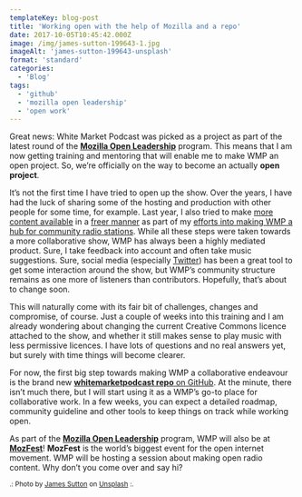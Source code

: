 ```yaml
---
templateKey: blog-post
title: 'Working open with the help of Mozilla and a repo'
date: 2017-10-05T10:45:42.000Z
image: /img/james-sutton-199643-1.jpg
imageAlt: 'james-sutton-199643-unsplash'
format: 'standard'
categories:
  - 'Blog'
tags:
  - 'github'
  - 'mozilla open leadership'
  - 'open work'
---
```


Great news: White Market Podcast was picked as a project as part of the latest round of the [**Mozilla Open Leadership**](https://mozilla.github.io/leadership-training/) program. This means that I am now getting training and mentoring that will enable me to make WMP an open project. So, we’re officially on the way to become an actually **open project**.

It’s not the first time I have tried to open up the show. Over the years, I have had the luck of sharing some of the hosting and production with other people for some time, for example. Last year, I also tried to make [more content available](/blog/2016-09-01-session-3-07-fsfe-summit-2016-and-some-tunes/) in a [freer manner](/blog/2016-08-25-linux-25-story-linux/) as part of my [efforts into making WMP a hub for community radio stations](/blog/2016-07-06-white-market-becomes-syndication-platform/). While all these steps were taken towards a more collaborative show, WMP has always been a highly mediated product. Sure, I take feedback into account and often take music suggestions. Sure, social media (especially [Twitter](https://twitter.com/WhiteMarketCast)) has been a great tool to get some interaction around the show, but WMP’s community structure remains as one more of listeners than contributors. Hopefully, that’s about to change soon.

This will naturally come with its fair bit of challenges, changes and compromise, of course. Just a couple of weeks into this training and I am already wondering about changing the current Creative Commons licence attached to the show, and whether it still makes sense to play music with less permissive licences. I have lots of questions and no real answers yet, but surely with time things will become clearer.

For now, the first big step towards making WMP a collaborative endeavour is the brand new [**whitemarketpodcast repo** on GitHub](https://github.com/WhiteMarketPodcast/whitemarketpodcast-repo). At the minute, there isn’t much there, but I will start using it as a WMP’s go-to place for collaborative work. In a few weeks, you can expect a detailed roadmap, community guideline and other tools to keep things on track while working open.

As part of the [**Mozilla Open Leadership**](https://mozilla.github.io/leadership-training/) program, WMP will also be at [**MozFest**](https://mozillafestival.org/)! **MozFest** is the world’s biggest event for the open internet movement. WMP will be hosting a session about making open radio content. Why don’t you come over and say hi?

<small>.: Photo by [James Sutton](https://unsplash.com/photos/mcjvw2570iA?utm_source=unsplash&utm_medium=referral&utm_content=creditCopyText) on [Unsplash](https://unsplash.com/?utm_source=unsplash&utm_medium=referral&utm_content=creditCopyText) :.</small>
